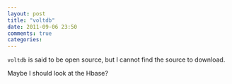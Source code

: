 ```yaml
---
layout: post
title: "voltdb"
date: 2011-09-06 23:50
comments: true
categories: 
---
```


```voltdb``` is said to be open source, but I cannot find the source to download.


Maybe I should look at the Hbase?

